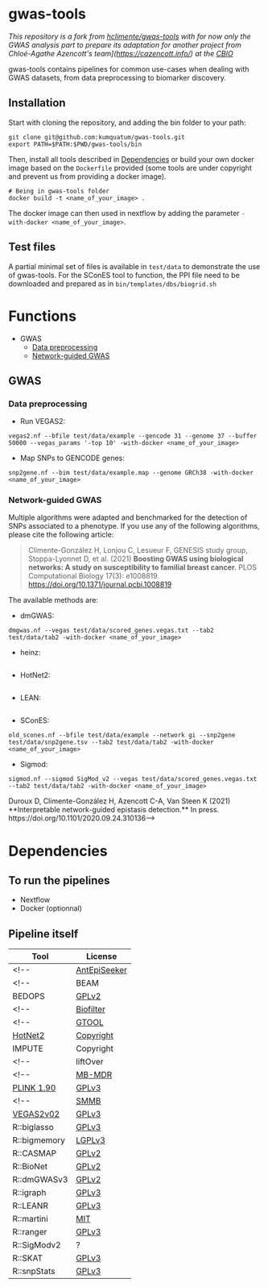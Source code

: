 # gwas-tools

*This repository is a fork from [hclimente/gwas-tools](https://github.com/hclimente/gwas-tools) with for now only the GWAS analysis part to prepare its adaptation for another project from Chloé-Agathe Azencott's team](https://cazencott.info/) at the [CBIO](https://cbio.ensmp.fr/)*

gwas-tools contains pipelines for common use-cases when dealing with GWAS datasets, from data preprocessing to biomarker discovery. 

## Installation

Start with cloning the repository, and adding the bin folder to your path:

```
git clone git@github.com:kumquatum/gwas-tools.git
export PATH=$PATH:$PWD/gwas-tools/bin
```

Then, install all tools described in [Dependencies](#dependencies) or build your own docker image based on the `Dockerfile` provided (some tools are under copyright and prevent us from providing a docker image). 

```
# Being in gwas-tools folder
docker build -t <name_of_your_image> .
```

The docker image can then used in nextflow by adding the parameter `-with-docker <name_of_your_image>`.


## Test files

A partial minimal set of files is available in `test/data` to demonstrate the use of gwas-tools. For the SConES tool to function, the PPI file need to be downloaded and prepared as in `bin/templates/dbs/biogrid.sh`

# Functions

- GWAS
    - [Data preprocessing](#data_preprocessing)
    - [Network-guided GWAS](#network_gwas)
<!--- Epistasis detection-->
<!--    - [Network-guided epistasis detection](#network_epistasis)-->


## GWAS

### Data preprocessing
<a name="data_preprocessing"></a>

<!--- Impute a dataset: `impute --bfile test/data/example --strand_info test/data/strand_info.txt --population EUR -with-docker <name_of_your_image>`-->
- Run VEGAS2: 
```
vegas2.nf --bfile test/data/example --gencode 31 --genome 37 --buffer 50000 --vegas_params '-top 10' -with-docker <name_of_your_image>
```
- Map SNPs to GENCODE genes: 
```
snp2gene.nf --bim test/data/example.map --genome GRCh38 -with-docker <name_of_your_image>
```

### Network-guided GWAS
<a name="network_gwas"></a>

Multiple algorithms were adapted and benchmarked for the detection of SNPs associated to a phenotype. If you use any of the following algorithms, please cite the following article:

> Climente-González H, Lonjou C, Lesueur F, GENESIS study group, Stoppa-Lyonnet D, et al. (2021) **Boosting GWAS using biological networks: A study on susceptibility to familial breast cancer.** PLOS Computational Biology 17(3): e1008819. https://doi.org/10.1371/journal.pcbi.1008819

The available methods are:

- dmGWAS: 
```
dmgwas.nf --vegas test/data/scored_genes.vegas.txt --tab2 test/data/tab2 -with-docker <name_of_your_image>
```
- heinz: 
```heinz.nf --vegas test/data/scored_genes.vegas.txt --tab2 test/data/tab2 --fdr 0.5 -with-docker <name_of_your_image>
```
- HotNet2: 
```hotnet2.nf --scores test/data/scored_genes.vegas.txt --tab2 test/data/tab2 --hotnet2_path hotnet2 --lfdr_cutoff 0.125 -with-docker <name_of_your_image>
```
- LEAN: 
```lean.nf --vegas test/data/scored_genes.vegas.txt --tab2 test/data/tab2 -with-docker <name_of_your_image>
```
- SConES: 
```
old_scones.nf --bfile test/data/example --network gi --snp2gene test/data/snp2gene.tsv --tab2 test/data/tab2 -with-docker <name_of_your_image>
```
- Sigmod: 
```
sigmod.nf --sigmod SigMod_v2 --vegas test/data/scored_genes.vegas.txt --tab2 test/data/tab2 -with-docker <name_of_your_image>
```

<!--## Epistasis detection-->

<!--### Network-guided epistasis detection-->
<!--<a name="network_epistasis"></a>-->

<!--We developed a modular method to discover epistasis along the edges of a biological network. This facilitates the interpretability of the results and allows to find interactions that would otherwise be overcome by the multiple test burden. If you use this algorithm, please cite the following article:-->

<!--> Duroux D, Climente-González H, Azencott C-A, Van Steen K (2021) **Interpretable network-guided epistasis detection.** In press. https://doi.org/10.1101/2020.09.24.310136-->

<!--Usage:-->

<!--```-->
<!--network_epistasis.nf --bfile ../test/data/example --tab2 ../test/data/tab2 --snp2gene ../test/data/snp2gene.tsv --nperm 10-->
<!--```-->

# Dependencies

## To run the pipelines

* Nextflow
* Docker (optionnal)

## Pipeline itself

| Tool                                                                                                          | License                                                                   |
|---------------------------------------------------------------------------------------------------------------|---------------------------------------------------------------------------|
<!--| [AntEpiSeeker](http://nce.ads.uga.edu/~romdhane/AntEpiSeeker/)                                                | ?                                                                         |-->
<!--| BEAM                                                                                                          | ?                                                                         |-->
| BEDOPS                                                                                                        | [GPLv2](https://github.com/bedops/bedops/blob/master/LICENSE)             |
<!--| [Biofilter](https://ritchielab.org/research/research-areas/expert-knowledge-bioinformatics/methods/biofilter) | ?                                                                         |-->
<!--| [GTOOL](https://www.well.ox.ac.uk/~cfreeman/software/gwas/gtool.html)                                         | Copyright                                                                 |-->
| [HotNet2](https://github.com/raphael-group/hotnet2)                                                           | [Copyright](https://github.com/raphael-group/hotnet2/blob/master/LICENSE) |
| IMPUTE                                                                                                        | Copyright                                                                 |
<!--| liftOver                                                                                                      | [Copyright](http://hgdownload.soe.ucsc.edu/admin/exe/)                    |-->
<!--| [MB-MDR](http://bio3.giga.ulg.ac.be/index.php/software/mb-mdr/)                                               | ?                                                                         |-->
| [PLINK 1.90](https://www.cog-genomics.org/plink/1.9)                                                          | [GPLv3](https://www.cog-genomics.org/plink/1.9/general_usage)             |
<!--| [SMMB](https://www.ls2n.fr/listelogicielsequipe/DUKe/128/)                                                    | Freeware                                                                  |-->
| [VEGAS2v02](https://vegas2.qimrberghofer.edu.au/)                                                             | [GPLv3](https://vegas2.qimrberghofer.edu.au/vegas2v2)                     |
| R::biglasso                                                                                                   | [GPLv3](https://cran.r-project.org/web/packages/biglasso/)                |
| R::bigmemory                                                                                                  | [LGPLv3](https://cran.r-project.org/web/packages/bigmemory/)              |
| R::CASMAP                                                                                                     | [GPLv2](https://cran.r-project.org/web/packages/CASMAP/index.html)        |
| R::BioNet                                                                                                     | [GPLv2](https://bioconductor.org/packages/release/bioc/html/BioNet.html)  |
| R::dmGWASv3                                                                                                   | [GPLv2](https://bioinfo.uth.edu/dmGWAS/dmGWAS_3.0-manual.pdf)             |
| R::igraph                                                                                                     | [GPLv3](https://cran.r-project.org/web/packages/igraph/)                  |
| R::LEANR                                                                                                      | [GPLv3](https://cran.r-project.org/web/packages/LEANR/)                   |
| R::martini                                                                                                    | [MIT](https://bioconductor.org/packages/release/bioc/html/martini.html)   |
| R::ranger                                                                                                     | [GPLv3](https://cran.r-project.org/web/packages/ranger/)                  |
| R::SigModv2                                                                                                   | ?                                                                         |
| R::SKAT                                                                                                       | [GPLv3](https://cran.r-project.org/web/packages/SKAT/)                    |
| R::snpStats                                                                                                   | [GPLv3](http://bioconductor.org/packages/release/bioc/html/snpStats.html) |
